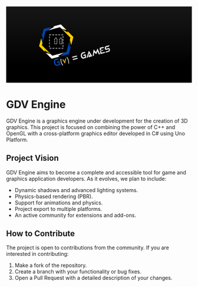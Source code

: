 ![banner](res/banner.png)

# GDV Engine

GDV Engine is a graphics engine under development for the creation of 3D graphics. This project is focused on combining the power of C++ and OpenGL with a cross-platform graphics editor developed in C# using Uno Platform.

## Project Vision

GDV Engine aims to become a complete and accessible tool for game and graphics application developers. As it evolves, we plan to include:

-   Dynamic shadows and advanced lighting systems.
-   Physics-based rendering (PBR).
-   Support for animations and physics.
-   Project export to multiple platforms.
-   An active community for extensions and add-ons.

## How to Contribute

The project is open to contributions from the community. If you are interested in contributing:

1. Make a fork of the repository.
2. Create a branch with your functionality or bug fixes.
3. Open a Pull Request with a detailed description of your changes.
